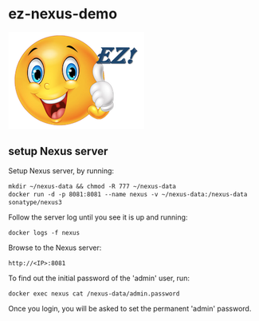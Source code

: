 # ez-nexus-demo
![ez logo](/resources/images/ez/ez-smiley-small-logo.png)


## setup Nexus server

Setup Nexus server, by running:
```
mkdir ~/nexus-data && chmod -R 777 ~/nexus-data
docker run -d -p 8081:8081 --name nexus -v ~/nexus-data:/nexus-data sonatype/nexus3
```
Follow the server log until you see it is up and running:
```
docker logs -f nexus
```

Browse to the Nexus server:
```
http://<IP>:8081
```

To find out the initial password of the 'admin' user, run:
```
docker exec nexus cat /nexus-data/admin.password
```
Once you login, you will be asked to set the permanent 'admin' password.
